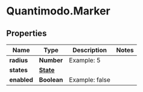 # Quantimodo.Marker

## Properties
Name | Type | Description | Notes
------------ | ------------- | ------------- | -------------
**radius** | **Number** | Example: 5 | 
**states** | [**State**](State.md) |  | 
**enabled** | **Boolean** | Example: false | 


